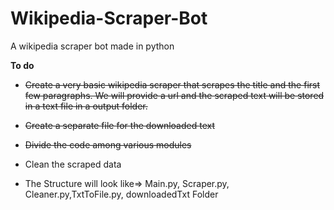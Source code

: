 # Wikipedia-Scraper-Bot
A wikipedia scraper bot made in python

<b>To do</b>

*  ~~Create a very basic wikipedia scraper that scrapes the title and the first few paragraphs. We will provide a url and the scraped text will be stored in a text file in a output folder.~~


*  ~~Create a separate file for the downloaded text~~

* ~~Divide the code among various modules~~

* Clean the scraped data

* The Structure will look like=> Main.py, Scraper.py, Cleaner.py,TxtToFile.py, downloadedTxt Folder

